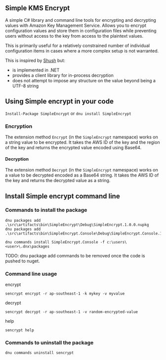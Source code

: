 ## Simple KMS Encrypt

A simple C# library and command line tools for encrypting and decrypting values
with Amazon Key Management Service. Allows you to encrypt configuration values
and store them in configuration files while preventing users without access to
the key from access to the plaintext values.

This is primarily useful for a relatively constrained number of individual
configuration items in cases where a more complex setup is not warranted.

This is inspired by [Shush](https://github.com/realestate-com-au/shush) but:

* is implemented in .NET
* provides a client library for in-process decryption
* does not attempt to impose any structure on the value beyond being a UTF-8
string

## Using Simple encrypt in your code

`Install-Package SimpleEncrypt`
or
`dnu install SimpleEncrypt`

### Encryption

The extension method `Encrypt` (in the `SimpleEncrypt` namespace) works on a
string value to be encrypted. It takes the AWS ID of the key and the region of
the key and returns the encrypted value encoded using Base64.

#### Decryption

The extension method `Decrypt` (in the `SimpleEncrypt` namespace) works on a
value to be decrypted encoded as a Base64 string. It takes the AWS ID of the key
and returns the decrypted value as a string.


## Install Simple encrypt command line

### Commands to install the package
```
dnu packages add .\src\artifacts\bin\SimpleEncrypt\Debug\SimpleEncrypt.1.0.0.nupkg
dnu packages add .\src\artifacts\bin\SimpleEncrypt.Console\Debug\SimpleEncrypt.Console.1.0.0.nupkg

dnu commands install SimpleEncrypt.Console -f c:\users\<user>\.dnx\packages
```

TODO: dnu package add commands to be removed once the code is pushed to nuget.

### Command line usage

encrypt

`sencrypt encrypt -r ap-southeast-1 -k mykey -v myvalue`

decrypt

`sencrypt decrypt -r ap-southeast-1 -v random-encrypted-value`

help

`sencrypt help`

### Commands to uninstall the package

```
dnu commands uninstall sencrypt
```
